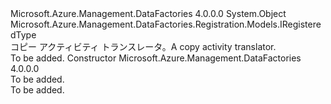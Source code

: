 <Type Name="CopyTranslator" FullName="Microsoft.Azure.Management.DataFactories.Models.CopyTranslator">
  <TypeSignature Language="C#" Value="public abstract class CopyTranslator : Microsoft.Azure.Management.DataFactories.Registration.Models.IRegisteredType" />
  <TypeSignature Language="ILAsm" Value=".class public auto ansi abstract beforefieldinit CopyTranslator extends System.Object implements class Microsoft.Azure.Management.DataFactories.Registration.Models.IRegisteredType" />
  <TypeSignature Language="DocId" Value="T:Microsoft.Azure.Management.DataFactories.Models.CopyTranslator" />
  <TypeSignature Language="VB.NET" Value="Public MustInherit Class CopyTranslator&#xA;Implements IRegisteredType" />
  <TypeSignature Language="F#" Value="type CopyTranslator = class&#xA;    interface IRegisteredType" />
  <AssemblyInfo>
    <AssemblyName>Microsoft.Azure.Management.DataFactories</AssemblyName>
    <AssemblyVersion>4.0.0.0</AssemblyVersion>
  </AssemblyInfo>
  <Base>
    <BaseTypeName>System.Object</BaseTypeName>
  </Base>
  <Interfaces>
    <Interface>
      <InterfaceName>Microsoft.Azure.Management.DataFactories.Registration.Models.IRegisteredType</InterfaceName>
    </Interface>
  </Interfaces>
  <Docs>
    <summary>
            <span data-ttu-id="2bb3e-101">コピー アクティビティ トランスレータ。</span><span class="sxs-lookup"><span data-stu-id="2bb3e-101">A copy activity translator.</span></span>
            </summary>
    <remarks>To be added.</remarks>
  </Docs>
  <Members>
    <Member MemberName=".ctor">
      <MemberSignature Language="C#" Value="protected CopyTranslator ();" />
      <MemberSignature Language="ILAsm" Value=".method familyhidebysig specialname rtspecialname instance void .ctor() cil managed" />
      <MemberSignature Language="DocId" Value="M:Microsoft.Azure.Management.DataFactories.Models.CopyTranslator.#ctor" />
      <MemberSignature Language="VB.NET" Value="Protected Sub New ()" />
      <MemberType>Constructor</MemberType>
      <AssemblyInfo>
        <AssemblyName>Microsoft.Azure.Management.DataFactories</AssemblyName>
        <AssemblyVersion>4.0.0.0</AssemblyVersion>
      </AssemblyInfo>
      <Parameters />
      <Docs>
        <summary>To be added.</summary>
        <remarks>To be added.</remarks>
      </Docs>
    </Member>
  </Members>
</Type>